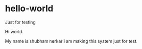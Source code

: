 # hello-world
Just for testing


Hi world.

My name is shubham nerkar i am making this system just for test.
